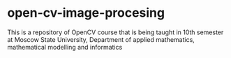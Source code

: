 # open-cv-image-procesing

This is a repository of OpenCV course that is being taught in 10th semester at Moscow State University, Department of applied mathematics, mathematical modelling and informatics